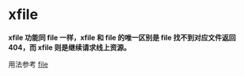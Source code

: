 # xfile

__xfile 功能同 file 一样，xfile 和 file 的唯一区别是 file 找不到对应文件返回 404，而 xfile 则是继续请求线上资源。__


用法参考 [file](rules/rule/file.md)

